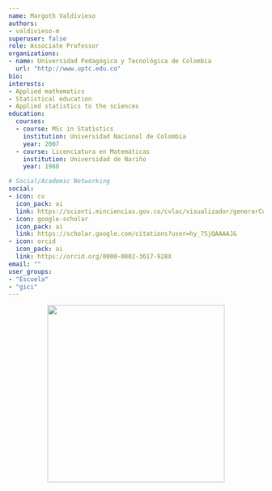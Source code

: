 ```yaml
---
name: Margoth Valdivieso
authors:
- valdivieso-m
superuser: false
role: Associate Professor
organizations:
- name: Universidad Pedagógica y Tecnológica de Colombia
  url: "http://www.uptc.edu.co"
bio: 
interests:
- Applied mathematics
- Statistical education
- Applied statistics to the sciences
education:
  courses:
  - course: MSc in Statistics
    institution: Universidad Nacional de Colombia
    year: 2007
  - course: Licenciatura en Matemáticas
    institution: Universidad de Nariño
    year: 1988

# Social/Academic Networking
social:
- icon: cv
  icon_pack: ai
  link: https://scienti.minciencias.gov.co/cvlac/visualizador/generarCurriculoCv.do?cod_rh=0001383768
- icon: google-scholar
  icon_pack: ai
  link: https://scholar.google.com/citations?user=hy_7SjQAAAAJ&
- icon: orcid
  icon_pack: ai
  link: https://orcid.org/0000-0002-3617-928X
email: ""
user_groups:
- "Escuela"
- "gici"
---
```


<center><img src="https://matematicas.netlify.com/img/gs/valdivieso-m.png"  width="350"></center>
